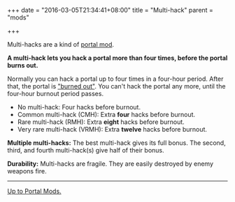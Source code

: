 +++
date = "2016-03-05T21:34:41+08:00"
title = "Multi-hack"
parent = "mods"

+++

Multi-hacks are a kind of [portal mod](../).

**A multi-hack lets you hack a portal more than four times, before the portal burns out.**

Normally you can hack a portal up to four times in a four-hour period. After that, the portal is ["burned out"](mechanics/burnout.md). You can't hack the portal any more, until the four-hour burnout period passes.

  * No multi-hack: Four hacks before burnout.
  * Common multi-hack (CMH): Extra **four** hacks before burnout.
  * Rare multi-hack (RMH): Extra **eight** hacks before burnout.
  * Very rare multi-hack (VRMH): Extra **twelve** hacks before burnout.

**Multiple multi-hacks:** The best multi-hack gives its full bonus. The second, third, and fourth multi-hack(s) give half of their bonus.

**Durability:** Multi-hacks are fragile. They are easily destroyed by enemy weapons fire.

----

[Up to Portal Mods.](../)